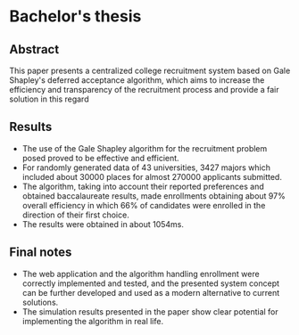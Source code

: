 # Bachelor's thesis
## Abstract
This paper presents a centralized college recruitment system based on Gale Shapley's deferred acceptance algorithm, which aims to increase the efficiency and transparency of the recruitment process and provide a fair solution in this regard

## Results
- The use of the Gale Shapley algorithm for the recruitment problem posed proved to be effective and efficient. 
- For randomly generated data of 43 universities, 3427 majors which included about 30000 places for almost 270000 applicants submitted. 
- The algorithm, taking into account their reported preferences and obtained baccalaureate results, made enrollments obtaining about 97% overall efficiency in which 66% of candidates were enrolled in the direction of their first choice. 
- The results were obtained in about 1054ms. 

## Final notes
- The web application and the algorithm handling enrollment were correctly implemented and tested, and the presented system concept can be further developed and used as a modern alternative to current solutions.
- The simulation results presented in the paper show clear potential for implementing the algorithm in real life.
